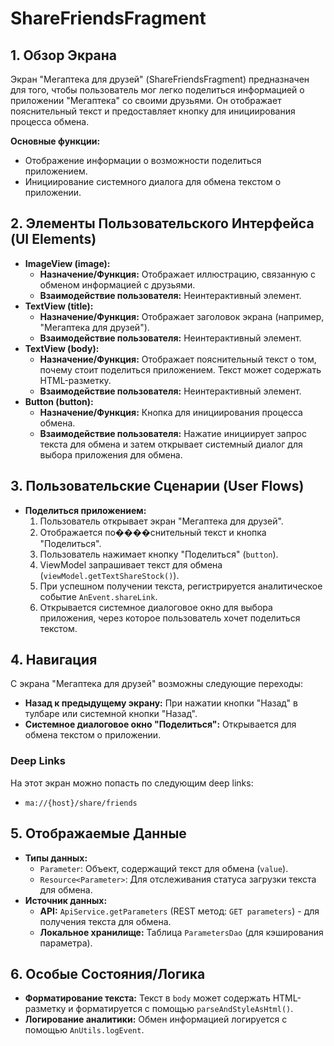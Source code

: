 # ShareFriendsFragment

## 1. Обзор Экрана

Экран "Мегаптека для друзей" (ShareFriendsFragment) предназначен для того, чтобы пользователь мог легко поделиться информацией о приложении "Мегаптека" со своими друзьями. Он отображает пояснительный текст и предоставляет кнопку для инициирования процесса обмена.

**Основные функции:**
*   Отображение информации о возможности поделиться приложением.
*   Инициирование системного диалога для обмена текстом о приложении.

## 2. Элементы Пользовательского Интерфейса (UI Elements)

*   **ImageView (image):**
    *   **Назначение/Функция:** Отображает иллюстрацию, связанную с обменом информацией с друзьями.
    *   **Взаимодействие пользователя:** Неинтерактивный элемент.
*   **TextView (title):**
    *   **Назначение/Функция:** Отображает заголовок экрана (например, "Мегаптека для друзей").
    *   **Взаимодействие пользователя:** Неинтерактивный элемент.
*   **TextView (body):**
    *   **Назначение/Функция:** Отображает пояснительный текст о том, почему стоит поделиться приложением. Текст может содержать HTML-разметку.
    *   **Взаимодействие пользователя:** Неинтерактивный элемент.
*   **Button (button):**
    *   **Назначение/Функция:** Кнопка для инициирования процесса обмена.
    *   **Взаимодействие пользователя:** Нажатие инициирует запрос текста для обмена и затем открывает системный диалог для выбора приложения для обмена.

## 3. Пользовательские Сценарии (User Flows)

*   **Поделиться приложением:**
    1.  Пользователь открывает экран "Мегаптека для друзей".
    2.  Отображается по����снительный текст и кнопка "Поделиться".
    3.  Пользователь нажимает кнопку "Поделиться" (`button`).
    4.  ViewModel запрашивает текст для обмена (`viewModel.getTextShareStock()`).
    5.  При успешном получении текста, регистрируется аналитическое событие `AnEvent.shareLink`.
    6.  Открывается системное диалоговое окно для выбора приложения, через которое пользователь хочет поделиться текстом.

## 4. Навигация

С экрана "Мегаптека для друзей" возможны следующие переходы:

*   **Назад к предыдущему экрану:** При нажатии кнопки "Назад" в тулбаре или системной кнопки "Назад".
*   **Системное диалоговое окно "Поделиться":** Открывается для обмена текстом о приложении.

### Deep Links

На этот экран можно попасть по следующим deep links:

*   `ma://{host}/share/friends`

## 5. Отображаемые Данные

*   **Типы данных:**
    *   `Parameter`: Объект, содержащий текст для обмена (`value`).
    *   `Resource<Parameter>`: Для отслеживания статуса загрузки текста для обмена.
*   **Источник данных:**
    *   **API:** `ApiService.getParameters` (REST метод: `GET parameters`) - для получения текста для обмена.
    *   **Локальное хранилище:** Таблица `ParametersDao` (для кэширования параметра).

## 6. Особые Состояния/Логика

*   **Форматирование текста:** Текст в `body` может содержать HTML-разметку и форматируется с помощью `parseAndStyleAsHtml()`.
*   **Логирование аналитики:** Обмен информацией логируется с помощью `AnUtils.logEvent`.